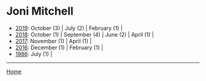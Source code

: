 # Joni Mitchell

  * [2019](./joni-mitchell-2019.md): 
      October (3) | 
      July (2) | 
      February (1) | 
  * [2018](./joni-mitchell-2018.md): 
      October (1) | 
      September (4) | 
      June (2) | 
      April (1) | 
  * [2017](./joni-mitchell-2017.md): 
      November (1) | 
      April (1) | 
  * [2016](./joni-mitchell-2016.md): 
      December (1) | 
      February (1) | 
  * [1986](./joni-mitchell-1986.md): 
      July (1) | 

----

[Home](../)
